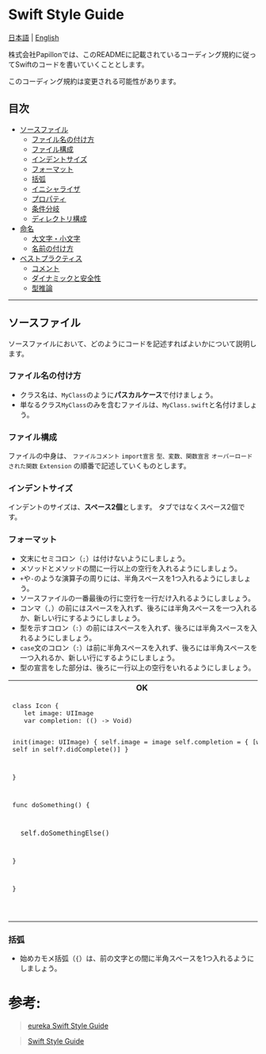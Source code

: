 # Swift Style Guide

[日本語](https://github.com/Papillon-inc/coding_rules/blob/master/swift-style-guide/README.md) | [English](https://github.com/Papillon-inc/coding_rules/blob/master/swift-style-guide/README_en.md)

株式会社Papillonでは、このREADMEに記載されているコーディング規約に従ってSwiftのコードを書いていくこととします。

このコーディング規約は変更される可能性があります。

## 目次
 - [ソースファイル](##ソースファイル)
    - [ファイル名の付け方](###ファイル名の付け方)
    - [ファイル構成](###ファイル構成)
    - [インデントサイズ](###インデントサイズ)
    - [フォーマット](###フォーマット)
    - [括弧](###括弧)
    - [イニシャライザ](###イニシャライザ)
    - [プロパティ](###プロパティ)
    - [条件分岐](###条件分岐)
    - [ディレクトリ構成](###ディレクトリ構成)
 - [命名](##命名)
    - [大文字・小文字](###大文字・小文字)
    - [名前の付け方](###名前の付け方)
 - [ベストプラクティス](##ベストプラクティス)
    - [コメント](##コメント)
    - [ダイナミックと安全性](##ダイナミックと安全性)
    - [型推論](##型推論)

---

## ソースファイル
ソースファイルにおいて、どのようにコードを記述すればよいかについて説明します。

### ファイル名の付け方
 - クラス名は、`MyClass`のように**パスカルケース**で付けましょう。
 - 単なるクラス`MyClass`のみを含むファイルは、`MyClass.swift`と名付けましょう。

### ファイル構成
   ファイルの中身は、
   `ファイルコメント`
   `import宣言`
   `型、変数、関数宣言`
   `オーバーロードされた関数`
   `Extension`
   の順番で記述していくものとします。

### インデントサイズ
   インデントのサイズは、**スペース2個**とします。
   タブではなくスペース2個です。

### フォーマット
   - 文末にセミコロン（`;`）は付けないようにしましょう。
   - メソッドとメソッドの間に一行以上の空行を入れるようにしましょう。
   - `+`や`-`のような演算子の周りには、半角スペースを1つ入れるようにしましょう。
   - ソースファイルの一番最後の行に空行を一行だけ入れるようにしましょう。
   - コンマ（`,`）の前にはスペースを入れず、後ろには半角スペースを一つ入れるか、新しい行にするようにしましょう。
   - 型を示すコロン（`:`）の前にはスペースを入れず、後ろには半角スペースを入れるようにしましょう。
   - `case`文のコロン（`:`）は前に半角スペースを入れず、後ろには半角スペースを一つ入れるか、新しい行にするようにしましょう。
   - 型の宣言をした部分は、後ろに一行以上の空行をいれるようにしましょう。
<table>
<tr><th>OK</th><th>NG</th></tr>
<tr>
<td><pre lang=swift>
class Icon {
   let image: UIImage
   var completion: (() -> Void)

   init(image: UIImage) {
      self.image = image
      self.completion = { [weak self in self?.didComplete()] }

   }

   func doSomething() {

      self.doSomethingElse()
   }

}

</pre></td>
<td><pre lang=swift>
class Icon {
   let image: UIImage
   init(image: UIImage) {
      self.image = image
      self.completion = { [weak self] in print("done"); self?.didComplete() }
   }

   func doSomething() { self.doSomethingElse() }
}
</pre></td>
</tr>
</table>


### 括弧
   - 始めカモメ括弧（`{`）は、前の文字との間に半角スペースを1つ入れるようにしましょう。
   

# 参考:
 > [eureka Swift Style Guide](https://github.com/eure/swift-style-guide/blob/master/README_jp.md#%E3%83%80%E3%82%A4%E3%83%8A%E3%83%9F%E3%83%83%E3%82%AF%E3%81%A8%E5%AE%89%E5%85%A8%E6%80%A7)

 > [Swift Style Guide](https://google.github.io/swift/#identifiers)